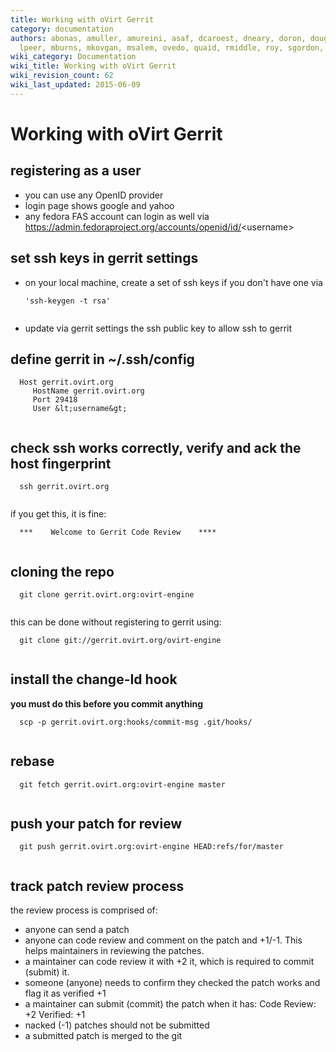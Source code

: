 ```yaml
---
title: Working with oVirt Gerrit
category: documentation
authors: abonas, amuller, amureini, asaf, dcaroest, dneary, doron, dougsland, iheim,
  lpeer, mburns, mkovgan, msalem, ovedo, quaid, rmiddle, roy, sgordon, vered
wiki_category: Documentation
wiki_title: Working with oVirt Gerrit
wiki_revision_count: 62
wiki_last_updated: 2015-06-09
---
```


# Working with oVirt Gerrit

## registering as a user

* you can use any OpenID provider
* login page shows google and yahoo
* any fedora FAS account can login as well via
<https://admin.fedoraproject.org/accounts/openid/id/>&lt;username&gt;

## set ssh keys in gerrit settings

* on your local machine, create a set of ssh keys if you don't have one via

      'ssh-keygen -t rsa'
       

* update via gerrit settings the ssh public key to allow ssh to gerrit

## define gerrit in ~/.ssh/config

      Host gerrit.ovirt.org
         HostName gerrit.ovirt.org
         Port 29418
         User &lt;username&gt;
       

## check ssh works correctly, verify and ack the host fingerprint

      ssh gerrit.ovirt.org
       

if you get this, it is fine:

      ***    Welcome to Gerrit Code Review    ****
       

## cloning the repo

      git clone gerrit.ovirt.org:ovirt-engine
       

this can be done without registering to gerrit using:

      git clone git://gerrit.ovirt.org/ovirt-engine
       

## install the change-Id hook

**you must do this before you commit anything**

      scp -p gerrit.ovirt.org:hooks/commit-msg .git/hooks/
       

## rebase

      git fetch gerrit.ovirt.org:ovirt-engine master
       

## push your patch for review

      git push gerrit.ovirt.org:ovirt-engine HEAD:refs/for/master
       

## track patch review process

the review process is comprised of:
* anyone can send a patch
* anyone can code review and comment on the patch and +1/-1. This helps maintainers in reviewing the patches.
* a maintainer can code review it with +2 it, which is required to commit (submit) it.
* someone (anyone) needs to confirm they checked the patch works and flag it as verified +1
* a maintainer can submit (commit) the patch when it has:
 Code Review: +2
 Verified: +1
* nacked (-1) patches should not be submitted
* a submitted patch is merged to the git
